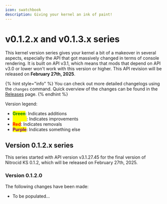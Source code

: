 ```yaml
---
icon: swatchbook
description: Giving your kernel an ink of paint!
---
```


# v0.1.2.x and v0.1.3.x series

This kernel version series gives your kernel a bit of a makeover in several aspects, especially the API that got massively changed in terms of console rendering. It is built on API v3.1, which means that mods that depend on API v3.0 or lower won't work with this version or higher. This API revision will be released on **February 27th, 2025**.

{% hint style="info" %}
You can check out more detailed changelogs using the `changes` command. Quick overview of the changes can be found in the [Releases](https://github.com/Aptivi/NitrocidKS/releases) page.
{% endhint %}

Version legend:

* <mark style="color:green;">**Green**</mark>: Indicates additions
* <mark style="color:yellow;">**Yellow**</mark>: Indicates improvements
* <mark style="color:red;">**Red**</mark>: Indicates removals
* <mark style="color:purple;">**Purple**</mark>: Indicates something else

## Version 0.1.2.x series

This series started with API version v3.1.27.45 for the final version of Nitrocid KS 0.1.2, which will be released on February 27th, 2025.

### Version 0.1.2.0

The following changes have been made:

* To be populated...
